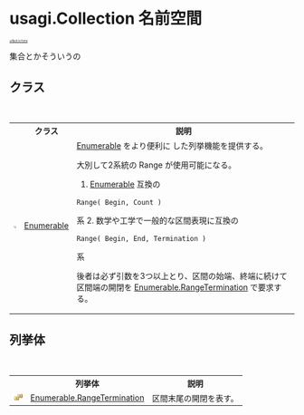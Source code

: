# usagi.Collection 名前空間

<div style="font-size:30%"><a href="https://github.com/usagi/usagi.cs/blob/master/docs/Home.md">≪Back to Home</a></div> 

集合とかそういうの


## クラス
&nbsp;<table><tr><th></th><th>クラス</th><th>説明</th></tr><tr><td>![Public クラス](media/pubclass.gif "Public クラス")</td><td><a href="T_usagi_Collection_Enumerable.md">Enumerable</a></td><td><a href="http://msdn2.microsoft.com/ja-jp/library/bb345746" target="_blank">Enumerable</a> をより便利に した列挙機能を提供する。 

 大別して2系統の Range が使用可能になる。 

 1. <a href="http://msdn2.microsoft.com/ja-jp/library/bb345746" target="_blank">Enumerable</a> 互換の 
```
Range( Begin, Count )
```
 系 2. 数学や工学で一般的な区間表現に互換の 
```
Range( Begin, End, Termination )
```
 系 

 後者は必ず引数を3つ以上とり、区間の始端、終端に続けて 区間端の開閉を <a href="T_usagi_Collection_Enumerable_RangeTermination.md">Enumerable.RangeTermination</a> で要求する。</td></tr></table>

## 列挙体
&nbsp;<table><tr><th></th><th>列挙体</th><th>説明</th></tr><tr><td>![Public 列挙体](media/pubenumeration.gif "Public 列挙体")</td><td><a href="T_usagi_Collection_Enumerable_RangeTermination.md">Enumerable.RangeTermination</a></td><td>
区間末尾の開閉を表す。</td></tr></table>&nbsp;
